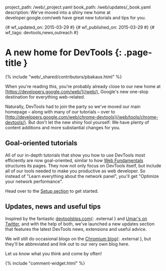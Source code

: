 project_path: /web/_project.yaml
book_path: /web/updates/_book.yaml
description: We've moved into a shiny new home at developer.google.com/web have great new tutorials and tips for you.

{# wf_updated_on: 2015-03-29 #}
{# wf_published_on: 2015-03-29 #}
{# wf_tags: devtools,news,outreach #}

# A new home for DevTools {: .page-title }

{% include "web/_shared/contributors/pbakaus.html" %}



When you're reading this, you're probably already close to our new home at [https://developers.google.com/web/](/web/), Google's new one-stop destination for everything web-related.

Naturally, DevTools had to join the party so we've moved our main homepage – along with many of our tutorials – over to [http://developers.google.com/web/chrome-devtools](/web/tools/chrome-devtools/). But don't let the new shiny fool yourself: We have plenty of content additions and more substantial changes for you.

## Goal-oriented tutorials

All of our in-depth tutorials that show you how to use DevTools most efficiently are now goal-oriented, similar to how [Web Fundamentals](/web/fundamentals) structures its pages. They now not only focus on DevTools itself, but include all of our tools needed to make you productive as web developer. So instead of "Learn everything about the network panel", you'll get "Optimize your network performance".

Head over to the [Setup section](/web/tools/setup/) to get started.

## Updates, news and useful tips

Inspired by the fantastic [devtoolstips.com](http://devtoolstips.com/){: .external } and [Umar's on Twitter](https://twitter.com/umaar), and with the help of both, we've launched a new updates section that features the latest DevTools news, extensions and useful advice.

We will still do occasional blogs on the [Chromium blog](http://blog.chromium.org/){: .external }, but they'll be abbreviated and link out to our very own blog here.

Let us know what you think and come by often!


{% include "comment-widget.html" %}
